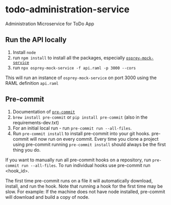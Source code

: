 # todo-administration-service
Administration Microservice for ToDo App

## Run the API locally

1. Install `node`
2. run `npm install` to install all the packages, especially [`osprey-mock-service`](https://github.com/mulesoft-labs/osprey-mock-service)
3. run `npx osprey-mock-service -f api.raml -p 3000 --cors`

This will run an instance of `osprey-mock-service` on port 3000 using the RAML definition `api.raml`


## Pre-commit

1. Documentation of [`pre-commit`](https://pre-commit.com/)
2. `brew install pre-commit` or `pip install pre-commit` (also in the requirements-dev.txt)
3. For an initial local run - run `pre-commit run --all-files`.
4. Run `pre-commit install` to install pre-commit into your git hooks. pre-commit will now run on every commit. Every time you clone a project using pre-commit running `pre-commit install` should always be the first thing you do.

If you want to manually run all pre-commit hooks on a repository, run `pre-commit run --all-files`. To run individual hooks use pre-commit run <hook_id>.

The first time pre-commit runs on a file it will automatically download, install, and run the hook. Note that running a hook for the first time may be slow. For example: If the machine does not have node installed, pre-commit will download and build a copy of node.
